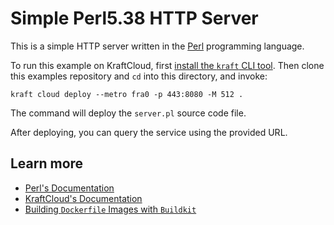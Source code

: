 # Simple Perl5.38 HTTP Server

This is a simple HTTP server written in the [Perl](https://www.perl.org/) programming language.

To run this example on KraftCloud, first [install the `kraft` CLI tool](https://unikraft.org/docs/cli).
Then clone this examples repository and `cd` into this directory, and invoke:

```console
kraft cloud deploy --metro fra0 -p 443:8080 -M 512 .
```

The command will deploy the `server.pl` source code file.

After deploying, you can query the service using the provided URL.

## Learn more

- [Perl's Documentation](https://www.perl.org/docs.html)
- [KraftCloud's Documentation](https://docs.kraft.cloud)
- [Building `Dockerfile` Images with `Buildkit`](https://unikraft.org/guides/building-dockerfile-images-with-buildkit)
